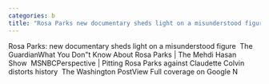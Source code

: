 ```yaml
---
categories: b
title: "Rosa Parks new documentary sheds light on a misunderstood figure  The Guardian"
---
```

Rosa Parks: new documentary sheds light on a misunderstood figure&nbsp;&nbsp;The GuardianWhat You Don"t Know About Rosa Parks | The Mehdi Hasan Show&nbsp;&nbsp;MSNBCPerspective | Pitting Rosa Parks against Claudette Colvin distorts history&nbsp;&nbsp;The Washington PostView Full coverage on Google N